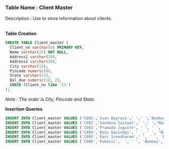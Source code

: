 ### Table Name : Client Master

Description : Use to store information about clients.
<br><br>

**Table Creation**

```sql
CREATE TABLE Client_master (
  Client_no varchar(6) PRIMARY KEY, 
  Name varchar(25) NOT NULL, 
  Address1 varchar(20), 
  Address2 varchar(20), 
  City varchar(15), 
  Pincode numeric(8), 
  State varchar(15), 
  Bal_due numeric(10, 2),
  CHECK (Client_no like 'C%')
);
```

_Note : The order is City, Pincode and State._

**Insertion Queries**

```sql
INSERT INTO Client_master VALUES ('C001','Ivan Bayross',' ',' ','Bombay',400054,'Maharashtra', 15000);
INSERT INTO Client_master VALUES ('C002','Vandana Saitwal',' ',' ','Madras',780001, 'Tamil Nadu',0);
INSERT INTO Client_master VALUES ('C003','Pramada Jaguste', ' ', ' ', 'Bombay', 400057, 'Maharashtra', 5000);
INSERT INTO Client_master VALUES ('C004','Basu Navindgi', ' ', ' ', 'Bombay', 400056, 'Maharashtra',0);
INSERT INTO Client_master VALUES ('C005','Ravi Sreedharam',' ', ' ', 'Delhi', 110001, ' ',2000);
INSERT INTO Client_master VALUES ('C006','Rukmini',' ', ' ', 'Bombay', 400050, 'Maharashtra',0);
```
